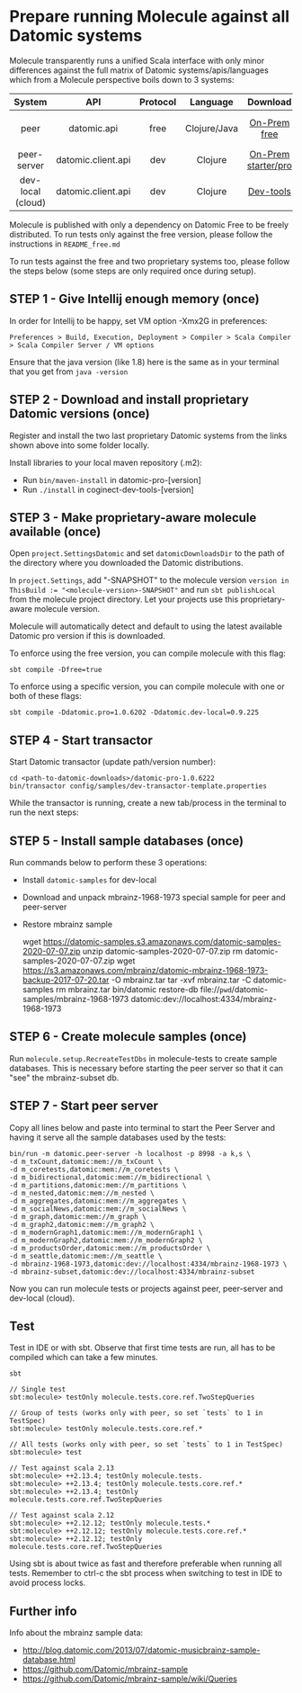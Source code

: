 # Prepare running Molecule against all Datomic systems

Molecule transparently runs a unified Scala interface with only minor differences against the full matrix of Datomic systems/apis/languages which from a Molecule perspective boils down to 3 systems:

| System            | API                | Protocol | Language     | Download                   | License              |   
| :---:             | :---:              | :---:    | :---:        | :---:                      | :---:                |   
| peer              | datomic.api        | free     | Clojure/Java | [On-Prem free][free]       | Datomic Free Edition | 
| peer-server       | datomic.client.api | dev      | Clojure      | [On-Prem starter/pro][pro] | EULA                 |   
| dev-local (cloud) | datomic.client.api | dev      | Clojure      | [Dev-tools][dev]           | Email reg            |   


Molecule is published with only a dependency on Datomic Free to be freely distributed. To run tests only against the free version, please follow the instructions in `README_free.md`

To run tests against the free and two proprietary systems too, please follow the steps below (some steps are only required once during setup).


## STEP 1 - Give Intellij enough memory (once)

In order for Intellij to be happy, set VM option -Xmx2G in preferences:

`Preferences > Build, Execution, Deployment > Compiler > Scala Compiler > Scala Compiler Server / VM options` 

Ensure that the java version (like 1.8) here is the same as in your terminal that you get from `java -version`


## STEP 2 - Download and install proprietary Datomic versions (once)

Register and install the two last proprietary Datomic systems from the links shown above into some folder locally.

Install libraries to your local maven repository (.m2): 

- Run `bin/maven-install` in datomic-pro-[version]
- Run `./install` in coginect-dev-tools-[version]


## STEP 3 - Make proprietary-aware molecule available (once)

Open `project.SettingsDatomic` and set `datomicDownloadsDir` to the path of the directory where you downloaded the Datomic distributions.

In `project.Settings`, add "-SNAPSHOT" to the molecule version `version in ThisBuild := "<molecule-version>-SNAPSHOT"` and run `sbt publishLocal` from the molecule project directory. Let your projects use this proprietary-aware molecule version.

Molecule will automatically detect and default to using the latest available Datomic pro version if this is downloaded.

To enforce using the free version, you can compile molecule with this flag: 

`sbt compile -Dfree=true`

To enforce using a specific version, you can compile molecule with one or both of these flags:

`sbt compile -Ddatomic.pro=1.0.6202 -Ddatomic.dev-local=0.9.225`


## STEP 4 - Start transactor

Start Datomic transactor (update path/version number):

    cd <path-to-datomic-downloads>/datomic-pro-1.0.6222
    bin/transactor config/samples/dev-transactor-template.properties

While the transactor is running, create a new tab/process in the terminal to run the next steps:


## STEP 5 - Install sample databases (once)

Run commands below to perform these 3 operations:
- Install `datomic-samples` for dev-local
- Download and unpack mbrainz-1968-1973 special sample for peer and peer-server
- Restore mbrainz sample


    wget https://datomic-samples.s3.amazonaws.com/datomic-samples-2020-07-07.zip
    unzip datomic-samples-2020-07-07.zip 
    rm datomic-samples-2020-07-07.zip
    wget https://s3.amazonaws.com/mbrainz/datomic-mbrainz-1968-1973-backup-2017-07-20.tar -O mbrainz.tar 
    tar -xvf mbrainz.tar -C datomic-samples 
    rm mbrainz.tar 
    bin/datomic restore-db file://`pwd`/datomic-samples/mbrainz-1968-1973 datomic:dev://localhost:4334/mbrainz-1968-1973


## STEP 6 - Create molecule samples (once)

Run `molecule.setup.RecreateTestDbs` in molecule-tests to create sample databases. This is necessary before starting the peer server so that it can "see" the mbrainz-subset db.


## STEP 7 - Start peer server
                           
Copy all lines below and paste into terminal to start the Peer Server and having it serve all the sample databases used by the tests:

    bin/run -m datomic.peer-server -h localhost -p 8998 -a k,s \
    -d m_txCount,datomic:mem://m_txCount \
    -d m_coretests,datomic:mem://m_coretests \
    -d m_bidirectional,datomic:mem://m_bidirectional \
    -d m_partitions,datomic:mem://m_partitions \
    -d m_nested,datomic:mem://m_nested \
    -d m_aggregates,datomic:mem://m_aggregates \
    -d m_socialNews,datomic:mem://m_socialNews \
    -d m_graph,datomic:mem://m_graph \
    -d m_graph2,datomic:mem://m_graph2 \
    -d m_modernGraph1,datomic:mem://m_modernGraph1 \
    -d m_modernGraph2,datomic:mem://m_modernGraph2 \
    -d m_productsOrder,datomic:mem://m_productsOrder \
    -d m_seattle,datomic:mem://m_seattle \
    -d mbrainz-1968-1973,datomic:dev://localhost:4334/mbrainz-1968-1973 \
    -d mbrainz-subset,datomic:dev://localhost:4334/mbrainz-subset

Now you can run molecule tests or projects against peer, peer-server and dev-local (cloud).

## Test
Test in IDE or with sbt. Observe that first time tests are run, all has to be compiled which can take a few minutes.
```
sbt

// Single test
sbt:molecule> testOnly molecule.tests.core.ref.TwoStepQueries

// Group of tests (works only with peer, so set `tests` to 1 in TestSpec)
sbt:molecule> testOnly molecule.tests.core.ref.*

// All tests (works only with peer, so set `tests` to 1 in TestSpec)
sbt:molecule> test 

// Test against scala 2.13
sbt:molecule> ++2.13.4; testOnly molecule.tests.
sbt:molecule> ++2.13.4; testOnly molecule.tests.core.ref.*
sbt:molecule> ++2.13.4; testOnly molecule.tests.core.ref.TwoStepQueries

// Test against scala 2.12 
sbt:molecule> ++2.12.12; testOnly molecule.tests.*
sbt:molecule> ++2.12.12; testOnly molecule.tests.core.ref.*
sbt:molecule> ++2.12.12; testOnly molecule.tests.core.ref.TwoStepQueries
```
Using sbt is about twice as fast and therefore preferable when running all tests. Remember to ctrl-c the sbt process when switching to test in IDE to avoid process locks.

## Further info

Info about the mbrainz sample data:

- http://blog.datomic.com/2013/07/datomic-musicbrainz-sample-database.html
- https://github.com/Datomic/mbrainz-sample
- https://github.com/Datomic/mbrainz-sample/wiki/Queries

            
[free]:https://my.datomic.com/downloads/free
[pro]:https://www.datomic.com/get-datomic.html
[dev]:https://cognitect.com/dev-tools